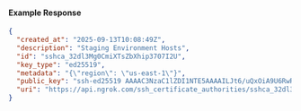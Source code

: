 <!-- Code generated for API Clients. DO NOT EDIT. -->

#### Example Response

```json
{
  "created_at": "2025-09-13T10:08:49Z",
  "description": "Staging Environment Hosts",
  "id": "sshca_32dl3Mg0CmiXTsZbXhip3707I2U",
  "key_type": "ed25519",
  "metadata": "{\"region\": \"us-east-1\"}",
  "public_key": "ssh-ed25519 AAAAC3NzaC1lZDI1NTE5AAAAILJt6/uQxOiA9U6RwRQMhwgxA4QiVrccHyTOAVHT9lo7",
  "uri": "https://api.ngrok.com/ssh_certificate_authorities/sshca_32dl3Mg0CmiXTsZbXhip3707I2U"
}
```
